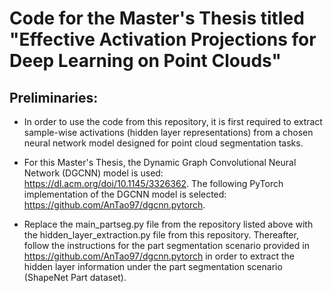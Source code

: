 # Code for the Master's Thesis titled "Effective Activation Projections for Deep Learning on Point Clouds"

## Preliminaries:

* In order to use the code from this repository, it is first required to extract sample-wise activations (hidden layer representations) from a chosen neural network model designed for point cloud segmentation tasks.

* For this Master's Thesis, the Dynamic Graph Convolutional Neural Network (DGCNN) model is used: https://dl.acm.org/doi/10.1145/3326362. The following PyTorch implementation of the DGCNN model is selected: https://github.com/AnTao97/dgcnn.pytorch.

* Replace the main_partseg.py file from the repository listed above with the hidden_layer_extraction.py file from this repository. Thereafter, follow the instructions for the part segmentation scenario provided in https://github.com/AnTao97/dgcnn.pytorch in order to extract the hidden layer information under the part segmentation scenario (ShapeNet Part dataset).

